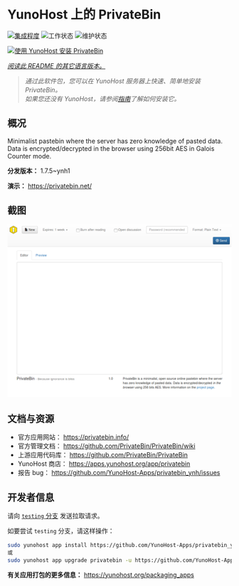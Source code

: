 <!--
注意：此 README 由 <https://github.com/YunoHost/apps/tree/master/tools/readme_generator> 自动生成
请勿手动编辑。
-->

# YunoHost 上的 PrivateBin

[![集成程度](https://dash.yunohost.org/integration/privatebin.svg)](https://ci-apps.yunohost.org/ci/apps/privatebin/) ![工作状态](https://ci-apps.yunohost.org/ci/badges/privatebin.status.svg) ![维护状态](https://ci-apps.yunohost.org/ci/badges/privatebin.maintain.svg)

[![使用 YunoHost 安装 PrivateBin](https://install-app.yunohost.org/install-with-yunohost.svg)](https://install-app.yunohost.org/?app=privatebin)

*[阅读此 README 的其它语言版本。](./ALL_README.md)*

> *通过此软件包，您可以在 YunoHost 服务器上快速、简单地安装 PrivateBin。*  
> *如果您还没有 YunoHost，请参阅[指南](https://yunohost.org/install)了解如何安装它。*

## 概况

Minimalist pastebin where the server has zero knowledge of pasted data. Data is encrypted/decrypted in the browser using 256bit AES in Galois Counter mode.


**分发版本：** 1.7.5~ynh1

**演示：** <https://privatebin.net/>

## 截图

![PrivateBin 的截图](./doc/screenshots/bootstrap.png)

## 文档与资源

- 官方应用网站： <https://privatebin.info/>
- 官方管理文档： <https://github.com/PrivateBin/PrivateBin/wiki>
- 上游应用代码库： <https://github.com/PrivateBin/PrivateBin>
- YunoHost 商店： <https://apps.yunohost.org/app/privatebin>
- 报告 bug： <https://github.com/YunoHost-Apps/privatebin_ynh/issues>

## 开发者信息

请向 [`testing` 分支](https://github.com/YunoHost-Apps/privatebin_ynh/tree/testing) 发送拉取请求。

如要尝试 `testing` 分支，请这样操作：

```bash
sudo yunohost app install https://github.com/YunoHost-Apps/privatebin_ynh/tree/testing --debug
或
sudo yunohost app upgrade privatebin -u https://github.com/YunoHost-Apps/privatebin_ynh/tree/testing --debug
```

**有关应用打包的更多信息：** <https://yunohost.org/packaging_apps>
